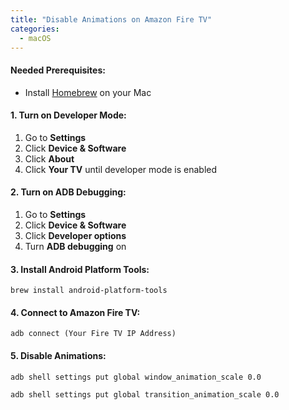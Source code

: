 ```yaml
---
title: "Disable Animations on Amazon Fire TV"
categories:
  - macOS
---
```


#### Needed Prerequisites:
- Install [Homebrew](https://brew.sh/) on your Mac

#### 1. Turn on Developer Mode:
1. Go to **Settings**
2. Click **Device & Software**
3. Click **About**
4. Click **Your TV** until developer mode is enabled

#### 2. Turn on ADB Debugging:
1. Go to **Settings**
2. Click **Device & Software**
3. Click **Developer options**
4. Turn **ADB debugging** on

#### 3. Install Android Platform Tools:
```command
brew install android-platform-tools
```

#### 4. Connect to Amazon Fire TV:
```console
adb connect (Your Fire TV IP Address)
```

#### 5. Disable Animations:
```console
adb shell settings put global window_animation_scale 0.0
```

```console
adb shell settings put global transition_animation_scale 0.0
```
